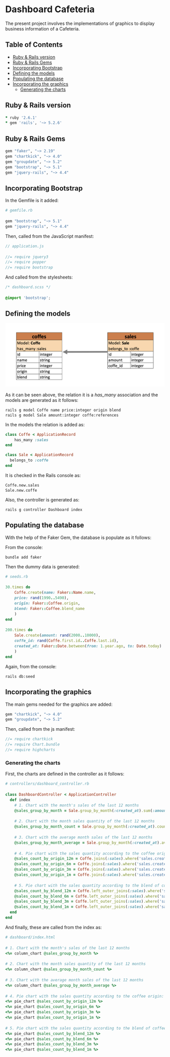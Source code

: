 # Dashboard Cafeteria 

The present project involves the implementations of graphics to display business information of a Cafeteria.

## Table of Contents

* [Ruby & Rails version](#ruby---rails-version)
* [Ruby & Rails Gems](#ruby---rails-gems)
* [Incorporating Bootstrap](#incorporating-bootstrap)
* [Defining the models](#defining-the-models)
* [Populating the database](#populating-the-database)
* [Incorporating the graphics](#incorporating-the-graphics)
    + [Generating the charts](#generating-the-charts)
    
## Ruby & Rails version

```ruby
* ruby '2.6.1'
* gem 'rails', '~> 5.2.6'
```

## Ruby & Rails Gems

```ruby
gem "faker", "~> 2.19"
gem "chartkick", "~> 4.0"
gem "groupdate", "~> 5.2"
gem "bootstrap", "~> 5.1"
gem "jquery-rails", "~> 4.4"
```

## Incorporating Bootstrap

In the Gemfile is it added:

```ruby
# gemfile.rb

gem "bootstrap", "~> 5.1"
gem "jquery-rails", "~> 4.4"
```

Then, called from the JavaScript manifest:

```javascript
// application.js

//= require jquery3
//= require popper
//= require bootstrap
```

And called from the stylesheets:

```css
/* dashboard.scss */

@import 'bootstrap';
```

## Defining the models

![coffe](app/assets/images/coffe.png)

As it can be seen above, the relation it is a *has_many* association and the models are generated as it follows:

```console
rails g model Coffe name price:integer origin blend
rails g model Sale amount:integer coffe:references
```

In the models the relation is added as:

```ruby
class Coffe < ApplicationRecord
    has_many :sales
end
```

```ruby
class Sale < ApplicationRecord
  belongs_to :coffe
end
```

It is checked in the Rails console as:

```console
Coffe.new.sales
Sale.new.coffe
```

Also, the controller is generated as:

```console
rails g controller Dashboard index
```

## Populating the database

With the help of the Faker Gem, the database is populate as it follows:

From the console:

```console
bundle add faker
```

Then the dummy data is generated:

```ruby
# seeds.rb

30.times do
    Coffe.create(name: Faker::Name.name,
    price: rand(1990..5490),
    origin: Faker::Coffee.origin,
    blend: Faker::Coffee.blend_name
    )
end

200.times do
    Sale.create(amount: rand(2000..10000),
    coffe_id: rand(Coffe.first.id..Coffe.last.id),
    created_at: Faker::Date.between(from: 1.year.ago, to: Date.today)
    )
end
```

Again, from the console:

```console
rails db:seed
```

## Incorporating the graphics

The main gems needed for the graphics are added:

```ruby
gem "chartkick", "~> 4.0"
gem "groupdate", "~> 5.2"
```

Then, called from the js manifest:

```javascript
//= require chartkick
//= require Chart.bundle
//= require highcharts
```

### Generating the charts

First, the charts are defined in the controller as it follows:

```ruby
# controllers/dashboard_controller.rb

class DashboardController < ApplicationController
  def index
    # 1. Chart with the month's sales of the last 12 months
    @sales_group_by_month = Sale.group_by_month(:created_at).sum(:amount)

    # 2. Chart with the month sales quantity of the last 12 months
    @sales_group_by_month_count = Sale.group_by_month(:created_at).count

    # 3. Chart with the average month sales of the last 12 months
    @sales_group_by_month_average = Sale.group_by_month(:created_at).average(:amount)

    # 4. Pie chart with the sales quantity according to the coffee origin:
    @sales_count_by_origin_12m = Coffe.joins(:sales).where('sales.created_at > ? ', 1.year.ago).group(:origin).count
    @sales_count_by_origin_6m = Coffe.joins(:sales).where('sales.created_at > ? ', 6.month.ago).group(:origin).count
    @sales_count_by_origin_3m = Coffe.joins(:sales).where('sales.created_at > ? ', 3.month.ago).group(:origin).count
    @sales_count_by_origin_1m = Coffe.joins(:sales).where('sales.created_at > ? ', 1.month.ago).group(:origin).count

    # 5. Pie chart with the sales quantity according to the blend of coffee:
    @sales_count_by_blend_12m = Coffe.left_outer_joins(:sales).where('sales.created_at > ?', 1.year.ago).group(:blend).count
    @sales_count_by_blend_6m = Coffe.left_outer_joins(:sales).where('sales.created_at > ?', 6.month.ago).group(:blend).count
    @sales_count_by_blend_3m = Coffe.left_outer_joins(:sales).where('sales.created_at > ?', 3.month.ago).group(:blend).count
    @sales_count_by_blend_1m = Coffe.left_outer_joins(:sales).where('sales.created_at > ?', 1.month.ago).group(:blend).count
  end
end
```

And finally, these are called from the index as:

```ruby
# dashboard/index.html

# 1. Chart with the month's sales of the last 12 months
<%= column_chart @sales_group_by_month %>

# 2. Chart with the month sales quantity of the last 12 months
<%= column_chart @sales_group_by_month_count %>

# 3. Chart with the average month sales of the last 12 months
<%= column_chart @sales_group_by_month_average %>

# 4. Pie chart with the sales quantity according to the coffee origin:
<%= pie_chart @sales_count_by_origin_12m %>
<%= pie_chart @sales_count_by_origin_6m %>
<%= pie_chart @sales_count_by_origin_3m %>
<%= pie_chart @sales_count_by_origin_1m %>

# 5. Pie chart with the sales quantity according to the blend of coffee:
<%= pie_chart @sales_count_by_blend_12m %>
<%= pie_chart @sales_count_by_blend_6m %>
<%= pie_chart @sales_count_by_blend_3m %>
<%= pie_chart @sales_count_by_blend_1m %>
```
